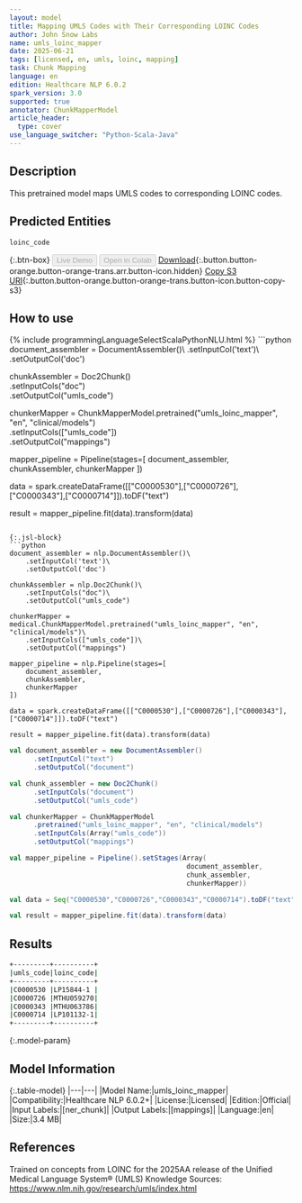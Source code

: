 ```yaml
---
layout: model
title: Mapping UMLS Codes with Their Corresponding LOINC Codes
author: John Snow Labs
name: umls_loinc_mapper
date: 2025-06-21
tags: [licensed, en, umls, loinc, mapping]
task: Chunk Mapping
language: en
edition: Healthcare NLP 6.0.2
spark_version: 3.0
supported: true
annotator: ChunkMapperModel
article_header:
  type: cover
use_language_switcher: "Python-Scala-Java"
---
```


## Description

This pretrained model maps UMLS codes to corresponding LOINC codes.

## Predicted Entities

`loinc_code`

{:.btn-box}
<button class="button button-orange" disabled>Live Demo</button>
<button class="button button-orange" disabled>Open in Colab</button>
[Download](https://s3.amazonaws.com/auxdata.johnsnowlabs.com/clinical/models/umls_loinc_mapper_en_6.0.2_3.0_1750534183554.zip){:.button.button-orange.button-orange-trans.arr.button-icon.hidden}
[Copy S3 URI](s3://auxdata.johnsnowlabs.com/clinical/models/umls_loinc_mapper_en_6.0.2_3.0_1750534183554.zip){:.button.button-orange.button-orange-trans.button-icon.button-copy-s3}

## How to use



<div class="tabs-box" markdown="1">
{% include programmingLanguageSelectScalaPythonNLU.html %}
```python
document_assembler = DocumentAssembler()\
    .setInputCol('text')\
    .setOutputCol('doc')

chunkAssembler = Doc2Chunk()\
    .setInputCols("doc")\
    .setOutputCol("umls_code")

chunkerMapper = ChunkMapperModel.pretrained("umls_loinc_mapper", "en", "clinical/models")\
    .setInputCols(["umls_code"])\
    .setOutputCol("mappings")

mapper_pipeline = Pipeline(stages=[
    document_assembler,
    chunkAssembler,
    chunkerMapper
])

data = spark.createDataFrame([["C0000530"],["C0000726"],["C0000343"],["C0000714"]]).toDF("text")

result = mapper_pipeline.fit(data).transform(data)
```

{:.jsl-block}
```python
document_assembler = nlp.DocumentAssembler()\
    .setInputCol('text')\
    .setOutputCol('doc')

chunkAssembler = nlp.Doc2Chunk()\
    .setInputCols("doc")\
    .setOutputCol("umls_code")

chunkerMapper = medical.ChunkMapperModel.pretrained("umls_loinc_mapper", "en", "clinical/models")\
    .setInputCols(["umls_code"])\
    .setOutputCol("mappings")

mapper_pipeline = nlp.Pipeline(stages=[
    document_assembler,
    chunkAssembler,
    chunkerMapper
])

data = spark.createDataFrame([["C0000530"],["C0000726"],["C0000343"],["C0000714"]]).toDF("text")

result = mapper_pipeline.fit(data).transform(data)
```
```scala
val document_assembler = new DocumentAssembler()
      .setInputCol("text")
      .setOutputCol("document")

val chunk_assembler = new Doc2Chunk()
      .setInputCols("document")
      .setOutputCol("umls_code")

val chunkerMapper = ChunkMapperModel
      .pretrained("umls_loinc_mapper", "en", "clinical/models")
      .setInputCols(Array("umls_code"))
      .setOutputCol("mappings")

val mapper_pipeline = Pipeline().setStages(Array(
                                            document_assembler,
                                            chunk_assembler,
                                            chunkerMapper))

val data = Seq("C0000530","C0000726","C0000343","C0000714").toDF("text")

val result = mapper_pipeline.fit(data).transform(data)

```
</div>

## Results

```bash
+---------+----------+
|umls_code|loinc_code|
+---------+----------+
|C0000530 |LP15844-1 |
|C0000726 |MTHU059270|
|C0000343 |MTHU063786|
|C0000714 |LP101132-1|
+---------+----------+
```

{:.model-param}
## Model Information

{:.table-model}
|---|---|
|Model Name:|umls_loinc_mapper|
|Compatibility:|Healthcare NLP 6.0.2+|
|License:|Licensed|
|Edition:|Official|
|Input Labels:|[ner_chunk]|
|Output Labels:|[mappings]|
|Language:|en|
|Size:|3.4 MB|

## References

Trained on concepts from LOINC for the 2025AA release of the Unified Medical Language System® (UMLS) Knowledge Sources: https://www.nlm.nih.gov/research/umls/index.html